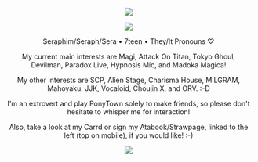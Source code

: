 <p align="center">
<img src="https://i.imgur.com/L4eaHlc.gif"/>
</p>
<p align="center">
<img src="https://64.media.tumblr.com/d7d52aec8f29ce296a4ad03079f58c50/c66445df1a34b26b-38/s400x600/13137ca44a1ca93418efb7d632ce3dba938cecab.pnj"/>
</p>
<p align="center">
Seraphim/Seraph/Sera • 7teen • They/It Pronouns ♡
</p>
<p align="center">
My current main interests are Magi, Attack On Titan, Tokyo Ghoul, Devilman, Paradox Live, Hypnosis Mic, and Madoka Magica!
</p>
<p align="center">
My other interests are SCP, Alien Stage, Charisma House, MILGRAM, Mahoyaku, JJK, Vocaloid, Choujin X, and ORV. :-D
</p>
<p align="center">
I'm an extrovert and play PonyTown solely to make friends, so please don't hesitate to whisper me for interaction!
</p>
<p align="center">
Also, take a look at my Carrd or sign my Atabook/Strawpage, linked to the left (top on mobile), if you would like! :-)
</p>
    <p align="center">
<img src="https://i.imgur.com/4WgJ82E.png"/>
</p>
